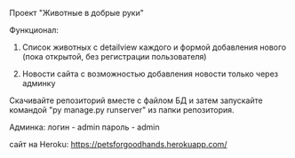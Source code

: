 Проект "Животные в добрые руки"

Функционал:
1. Список животных с detailview каждого и формой добавления нового (пока открытой, без регистрации пользователя)

2. Новости сайта с возможностью добавления новости только через админку

Скачивайте репозиторий вместе с файлом БД и затем запускайте командой "py manage.py runserver" из папки репозитория.

Админка:
логин - admin
пароль - admin

сайт на Heroku: https://petsforgoodhands.herokuapp.com/
